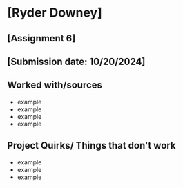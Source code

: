 # [Ryder Downey]
## [Assignment 6]
## [Submission date: 10/20/2024]
## Worked with/sources 
* example
* example
* example
* example
## Project Quirks/ Things that don't work
* example
* example
* example
